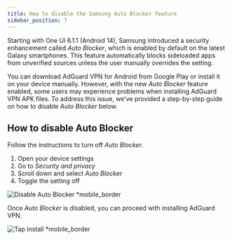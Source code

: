```yaml
---
title: How to disable the Samsung Auto Blocker feature
sidebar_position: 7
---
```


Starting with One UI 6.1.1 (Android 14), Samsung introduced a security enhancement called _Auto Blocker_, which is enabled by default on the latest Galaxy smartphones. This feature automatically blocks sideloaded apps from unverified sources unless the user manually overrides the setting.

You can download AdGuard VPN for Android from Google Play or install it on your device manually. However, with the new _Auto Blocker_ feature enabled, some users may experience problems when installing AdGuard VPN APK files. To address this issue, we’ve provided a step-by-step guide on how to disable _Auto Blocker_ below.

## How to disable Auto Blocker

Follow the instructions to turn off _Auto Blocker_.

1. Open your device settings
2. Go to _Security and privacy_
3. Scroll down and select _Auto Blocker_
4. Toggle the setting off

![Disable Auto Blocker \*mobile\_border](https://cdn.adtidy.org/content/kb/ad_blocker/android/solving_problems/auto-blocker/auto_blocker_en.png)

Once _Auto Blocker_ is disabled, you can proceed with installing AdGuard VPN.

![Tap Install \*mobile\_border](https://cdn.adtidy.org/content/kb/vpn/android/install_en.png)
